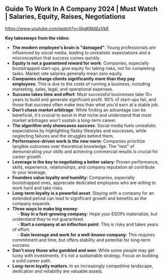 ## Guide To Work In A Company 2024 | Must Watch | Salaries, Equity, Raises, Negotiations

https://www.youtube.com/watch?v=0kgKMdSzVbE

**Key takeaways from the video:**

- **The modern employee's brain is "damaged"**: Young professionals are influenced by social media, leading to unrealistic expectations and a misconception that success comes quickly.
- **Equity is not a guaranteed reward for work**: Companies, especially bootstrapped start-ups, give equity for taking risks, not for completing tasks. Market rate salaries generally mean zero equity.
- **Companies charge clients significantly more than they pay employees**: This is due to the costs of running a business, including marketing, sales, legal, and operational expenses.
- **Success takes time and effort**: Most successful businesses take 10+ years to build and generate significant profit. 90% of start-ups fail, and those that succeed often make less than what you'd earn at a stable job.
- **Don't chase market arbitrage**: While finding an advantage can be beneficial, it's crucial to excel in that niche and understand that most market arbitrages won't sustain a long-term career.
- **The algorithm only showcases success**: Social media fuels unrealistic expectations by highlighting flashy lifestyles and successes, while neglecting failures and the struggles behind them.
- **Performance-driven work is the new norm**: Companies prioritize tangible outcomes over theoretical knowledge. The "test" of demonstrating your skills and achieving commercial results is crucial for career growth.
- **Leverage is the key to negotiating a better salary**: Proven performance, skills, experience, relationships, and company reputation all contribute to your leverage.
- **Founders value loyalty and humility**: Companies, especially bootstrapped ones, appreciate dedicated employees who are willing to work hard and take risks.
- **Long-term loyalty is a powerful asset**: Staying with a company for an extended period can lead to significant growth and benefits as the company expands.
- **Three ways to make big money**:  
        - **Stay in a fast-growing company**: Hope your ESOPs materialize, but understand they're not guaranteed.  
        - **Start a company at an inflection point**: This is risky and takes years of effort.  
        - **Gain leverage and work for a well-known company**: This requires commitment and time, but offers stability and potential for long-term success.
- **Don't envy those who gambled and won**: While some people may get lucky with investments, it's not a sustainable strategy. Focus on building a solid career path.
- **Long-term loyalty matters**: In an increasingly competitive landscape, dedication and reliability are valuable assets.